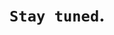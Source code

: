 <!-- ---
hide:
  - navigation # Hide navigation
  - toc        # Hide table of contents
--- -->

# `Stay tuned`.